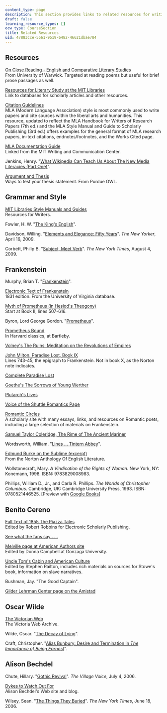 ```yaml
---
content_type: page
description: This section provides links to related resources for writing about literature.
draft: false
learning_resource_types: []
ocw_type: CourseSection
title: Related Resources
uid: 47883cce-5561-9519-6482-46621dbae784
---
```

## Resources

[On Close Reading - English and Comparative Literary Studies](https://warwick.ac.uk/fac/arts/english/currentstudents/undergraduate/modules/fulllist/second/en227/closereading/)      
From University of Warwick. Targeted at reading poems but useful for brief prose passages as well.

[Resources for Literary Study at the MIT Libraries](http://libguides.mit.edu/lit)      
Link to databases for scholarly articles and other resources.

[Citation Guidelines](http://owl.english.purdue.edu/owl/resource/747/01/)      
MLA (Modern Language Association) style is most commonly used to write papers and cite sources within the liberal arts and humanities. This resource, updated to reflect the MLA Handbook for Writers of Research Papers (7th ed.) and the MLA Style Manual and Guide to Scholarly Publishing (3rd ed.) offers examples for the general format of MLA research papers, in-text citations, endnotes/footnotes, and the Works Cited page.

[MLA Documentation Guide](http://writing.wisc.edu/Handbook/DocMLA.html)      
Linked from the MIT Writing and Communication Center.

Jenkins, Henry. "[What Wikipedia Can Teach Us About The New Media Literacies (Part One)](http://www.henryjenkins.org/2007/06/what_wikipedia_can_teach_us_ab.html)".

[Argument and Thesis](http://owl.english.purdue.edu/owl/owlprint/588/)      
Ways to test your thesis statement. From Purdue OWL.

## Grammar and Style

[MIT Libraries Style Manuals and Guides](http://libguides.mit.edu/content.php?pid=80743&sid=598619)      
Resources for Writers.

Fowler, H. W. "[The King's English](http://www.bartleby.com/116/)".

Davidson, Willing. "[Elements and Elegance: Fifty Years](http://www.newyorker.com/online/blogs/books/2009/04/large-numbers-for-strunk-and.html)". *The New Yorker*, April 16, 2009.

Corbett, Philip B. "[Subject, Meet Verb](http://topics.blogs.nytimes.com/2009/08/04/subject-meet-verb/)". *The New York Times*, August 4, 2009.

## Frankenstein

Murphy, Brian T. "[Frankenstein](http://www.brian-t-murphy.com/Frankenstein.html)".

[Electronic Text of Frankenstein](http://web.archive.org/web/20080917154449/http://etext.lib.virginia.edu/toc/modeng/public/SheFran.html)      
1831 edition. From the University of Virginia database.

[Myth of Prometheus (in Hesiod's Theogony)](http://www.sacred-texts.com/cla/hesiod/theogony.htm)      
Start at Book II, lines 507-616.

Byron, Lord George Gordon. "[Prometheus](http://www.poetryfoundation.org/poem/173099)".

[Prometheus Bound](http://www.bartleby.com/8/4/)      
In Harvard classics, at Bartleby.

[Volney's The Ruins: Meditation on the Revolutions of Empires](http://www.gutenberg.org/files/1397/1397-h/1397-h.htm#2HCH0012)

[John Milton, Paradise Lost, Book IX](http://www.infoplease.com/t/lit/paradise-lost/book9.html)      
Lines 743-45, the epigraph to Frankenstein. Not in book X, as the Norton note indicates.

[Complete Paradise Lost](https://milton.host.dartmouth.edu/reading_room/pl/note/text.shtml)

[Goethe's The Sorrows of Young Werther](http://www.gutenberg.org/files/2527/2527-h/2527-h.htm)

[Plutarch's Lives](http://digital.library.upenn.edu/webbin/gutbook/lookup?num=674)

[Voice of the Shuttle Romantics Page](http://vos.ucsb.edu/browse.asp?id=2750)

[Romantic Circles](http://www.rc.umd.edu/)      
A scholarly site with many essays, links, and resources on Romantic poets, including a large selection of materials on Frankenstein.

[Samuel Taylor Coleridge, The Rime of The Ancient Mariner](http://www.gutenberg.org/files/151/151-h/151-h.htm)

Wordsworth, William. "[Lines … Tintern Abbey](https://romantic-circles.org/sites/default/files/RCOldSite/www/rchs/reader/tabbey.html)".

[Edmund Burke on the Sublime (excerpt)](http://www.wwnorton.com/college/english/nael/romantic/topic_1/burke.htm)      
From the Norton Anthology Of English Literature.

Wollstonecraft, Mary. *A Vindication of the Rights of Woman*. New York, NY: Konemann, 1998. ISBN: 9783829008983.

Phillips, William D., Jr., and Carla R. Phillips. *The Worlds of Christopher Columbus*. Cambridge, UK: Cambridge University Press, 1993. ISBN: 9780521446525. \[Preview with [Google Books](http://books.google.com/books?id=tVAxgY0sUpEC&pg=RA2-PA190&lpg=RA2-PA190&dq=story+of+columbus+and+the+egg+Benzoni&source=bl&ots=x4075z4O9D&sig=KrrRi55XxVTNdE8eUJ2EZH06pgA&hl=en&ei=PNzASpyOKMjRlAeEmfiwBQ&sa=X&oi=book_result&ct=result&resnum=1#v=onepage&q=st&f=false)\]

## Benito Cereno

[Full Text of 1855 The Piazza Tales](http://www.esp.org/books/melville/piazza/title.html)      
Edited by Robert Robbins for Electronic Scholarly Publishing.

[See what the fans say . . .](http://www.goodreads.com/book/show/178629.Benito_Cereno)

[Melville page at American Authors site](http://www.wsu.edu/~campbelld/amlit/melville.htm)      
Edited by Donna Campbell at Gonzaga University.

[Uncle Tom's Cabin and American Culture](http://utc.iath.virginia.edu/)      
Edited by Stephen Railton, includes rich materials on sources for Stowe's book, information on slave narratives.

Bushman, Jay. "The Good Captain".

[Gilder Lehrman Center page on the Amistad](http://glc.yale.edu/amistad-page)

## Oscar Wilde

[The Victorian Web](http://www.victorianweb.org/)      
The Victoria Web Archive.

Wilde, Oscar. "[The Decay of Lying](http://www.mnstate.edu/gracyk/courses/phil%20of%20art/wildetext.htm)".

Craft, Christopher. "[Alias Bunbury: Desire and Termination in *The Importance of Being Earnest*](http://www.jstor.org/pss/2928398)".

## Alison Bechdel

Chute, Hillary. "[Gothic Revival](https://www.villagevoice.com/2006/07/04/gothic-revival-2/)". *The Village Voice*, July 4, 2006.

[Dykes to Watch Out For](http://dykestowatchoutfor.com/)      
Alison Bechdel's Web site and blog.

Wilsey, Sean. "[The Things They Buried](http://www.nytimes.com/2006/06/18/books/review/18wilsey.html?_r=4&oref=slogin)". *The New York Times*, June 18, 2006.